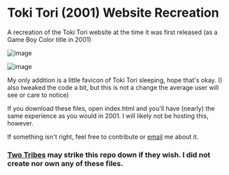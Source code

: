 # Toki Tori (2001) Website Recreation
A recreation of the Toki Tori website at the time it was first released (as a Game Boy Color title in 2001)

![image](https://github.com/user-attachments/assets/aeba5e7b-f9d7-4f3d-80b3-9f3a03d6d221)

![image](https://github.com/user-attachments/assets/30064fc7-bf13-45a0-ab61-166224fbdd22)

My only addition is a little favicon of Toki Tori sleeping, hope that's okay. (I also tweaked the code a bit, but this is not a change the average user will see or care to notice)

If you download these files, open index.html and you'll have (nearly) the same experience as you would in 2001. I will likely not be hosting this, however.

If something isn't right, feel free to contribute or [email](mailto:svrbrndmg@proton.me) me about it.

### [Two Tribes](https://twotribes.com) may strike this repo down if they wish. I did not create nor own any of these files.
